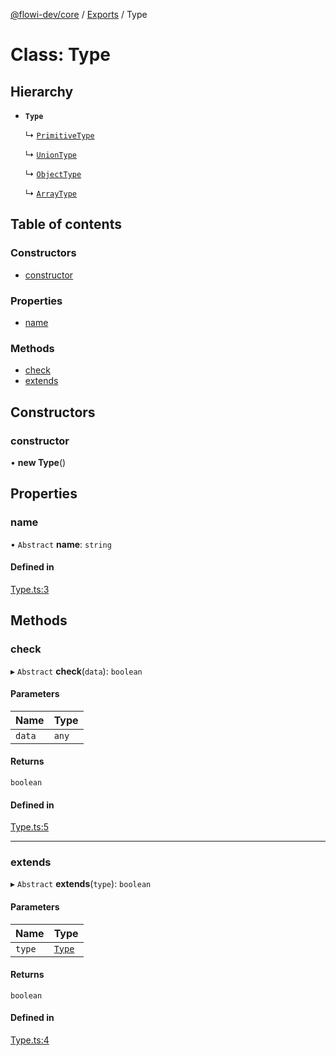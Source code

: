 [@flowi-dev/core](../README.md) / [Exports](../modules.md) / Type

# Class: Type

## Hierarchy

- **`Type`**

  ↳ [`PrimitiveType`](PrimitiveType.md)

  ↳ [`UnionType`](UnionType.md)

  ↳ [`ObjectType`](ObjectType.md)

  ↳ [`ArrayType`](ArrayType.md)

## Table of contents

### Constructors

- [constructor](Type.md#constructor)

### Properties

- [name](Type.md#name)

### Methods

- [check](Type.md#check)
- [extends](Type.md#extends)

## Constructors

### constructor

• **new Type**()

## Properties

### name

• `Abstract` **name**: `string`

#### Defined in

[Type.ts:3](https://github.com/flowi-dev/core/blob/b837f04/src/classes/Type.ts#L3)

## Methods

### check

▸ `Abstract` **check**(`data`): `boolean`

#### Parameters

| Name | Type |
| :------ | :------ |
| `data` | `any` |

#### Returns

`boolean`

#### Defined in

[Type.ts:5](https://github.com/flowi-dev/core/blob/b837f04/src/classes/Type.ts#L5)

___

### extends

▸ `Abstract` **extends**(`type`): `boolean`

#### Parameters

| Name | Type |
| :------ | :------ |
| `type` | [`Type`](Type.md) |

#### Returns

`boolean`

#### Defined in

[Type.ts:4](https://github.com/flowi-dev/core/blob/b837f04/src/classes/Type.ts#L4)
